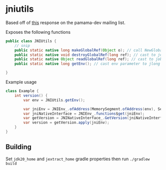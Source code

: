 # jniutils

Based off of [this](https://mail.openjdk.org/pipermail/panama-dev/2023-May/019079.html) response on the pamama-dev mailing list.

Exposes the following functions
```java
public class JNIUtils {
    // snip
    public static native long makeGlobalRef(Object o); // call NewGlobalRef, cast result to jlong and return
    public static native void destroyGlobalRef(long ref); // cast to jobject, then call DeleteGlobalRef
    public static native Object readGlobalRef(long ref); // cast to jobject, return
    public static native long getEnv(); // cast env parameter to jlong and return

}
```

Example usage
```java
class Example {
    int version() {
        var env = JNIUtils.getEnv();

        var jniEnv = JNIEnv_.ofAddress(MemorySegment.ofAddress(env), SegmentScope.global());
        var jniNativeInterface = JNIEnv_.functions$get(jniEnv);
        var getVersion = JNINativeInterface_.GetVersion(jniNativeInterface, SegmentScope.global());
        var version = getVersion.apply(jniEnv);
    }
}
```

## Building

Set `jdk20_home` and `jextract_home` gradle properties then run `./gradlew build`
